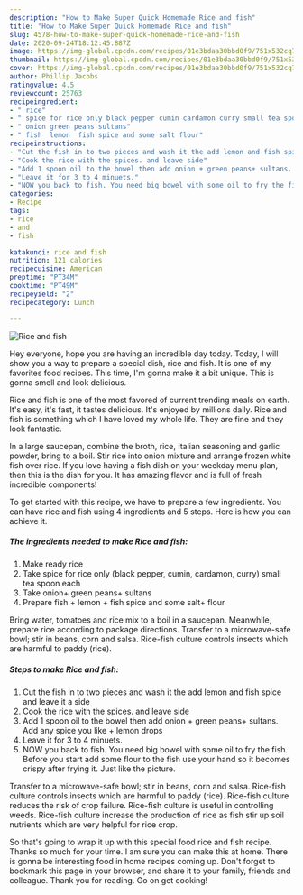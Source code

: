 ```yaml
---
description: "How to Make Super Quick Homemade Rice and fish"
title: "How to Make Super Quick Homemade Rice and fish"
slug: 4578-how-to-make-super-quick-homemade-rice-and-fish
date: 2020-09-24T18:12:45.887Z
image: https://img-global.cpcdn.com/recipes/01e3bdaa30bbd0f9/751x532cq70/rice-and-fish-recipe-main-photo.jpg
thumbnail: https://img-global.cpcdn.com/recipes/01e3bdaa30bbd0f9/751x532cq70/rice-and-fish-recipe-main-photo.jpg
cover: https://img-global.cpcdn.com/recipes/01e3bdaa30bbd0f9/751x532cq70/rice-and-fish-recipe-main-photo.jpg
author: Phillip Jacobs
ratingvalue: 4.5
reviewcount: 25763
recipeingredient:
- " rice"
- " spice for rice only black pepper cumin cardamon curry small tea spoon each"
- " onion green peans sultans"
- " fish  lemon  fish spice and some salt flour"
recipeinstructions:
- "Cut the fish in to two pieces and wash it the add lemon and fish spice and leave it a side"
- "Cook the rice with the spices. and leave side"
- "Add 1 spoon oil to the bowel then add onion + green peans+ sultans. Add any spice you like + lemon drops"
- "Leave it for 3 to 4 minuets."
- "NOW you back to fish. You need big bowel with some oil to fry the fish. Before you start add some flour to the fish use your hand so it becomes crispy after frying it. Just like the picture."
categories:
- Recipe
tags:
- rice
- and
- fish

katakunci: rice and fish 
nutrition: 121 calories
recipecuisine: American
preptime: "PT34M"
cooktime: "PT49M"
recipeyield: "2"
recipecategory: Lunch

---
```



![Rice and fish](https://img-global.cpcdn.com/recipes/01e3bdaa30bbd0f9/751x532cq70/rice-and-fish-recipe-main-photo.jpg)

Hey everyone, hope you are having an incredible day today. Today, I will show you a way to prepare a special dish, rice and fish. It is one of my favorites food recipes. This time, I'm gonna make it a bit unique. This is gonna smell and look delicious.

Rice and fish is one of the most favored of current trending meals on earth. It's easy, it's fast, it tastes delicious. It's enjoyed by millions daily. Rice and fish is something which I have loved my whole life. They are fine and they look fantastic.

In a large saucepan, combine the broth, rice, Italian seasoning and garlic powder, bring to a boil. Stir rice into onion mixture and arrange frozen white fish over rice. If you love having a fish dish on your weekday menu plan, then this is the dish for you. It has amazing flavor and is full of fresh incredible components!


To get started with this recipe, we have to prepare a few ingredients. You can have rice and fish using 4 ingredients and 5 steps. Here is how you can achieve it.

<!--inarticleads1-->

##### The ingredients needed to make Rice and fish:

1. Make ready  rice
1. Take  spice for rice only (black pepper, cumin, cardamon, curry) small tea spoon each
1. Take  onion+ green peans+ sultans
1. Prepare  fish + lemon + fish spice and some salt+ flour


Bring water, tomatoes and rice mix to a boil in a saucepan. Meanwhile, prepare rice according to package directions. Transfer to a microwave-safe bowl; stir in beans, corn and salsa. Rice-fish culture controls insects which are harmful to paddy (rice). 

<!--inarticleads2-->

##### Steps to make Rice and fish:

1. Cut the fish in to two pieces and wash it the add lemon and fish spice and leave it a side
1. Cook the rice with the spices. and leave side
1. Add 1 spoon oil to the bowel then add onion + green peans+ sultans. Add any spice you like + lemon drops
1. Leave it for 3 to 4 minuets.
1. NOW you back to fish. You need big bowel with some oil to fry the fish. Before you start add some flour to the fish use your hand so it becomes crispy after frying it. Just like the picture.


Transfer to a microwave-safe bowl; stir in beans, corn and salsa. Rice-fish culture controls insects which are harmful to paddy (rice). Rice-fish culture reduces the risk of crop failure. Rice-fish culture is useful in controlling weeds. Rice-fish culture increase the production of rice as fish stir up soil nutrients which are very helpful for rice crop. 

So that's going to wrap it up with this special food rice and fish recipe. Thanks so much for your time. I am sure you can make this at home. There is gonna be interesting food in home recipes coming up. Don't forget to bookmark this page in your browser, and share it to your family, friends and colleague. Thank you for reading. Go on get cooking!
